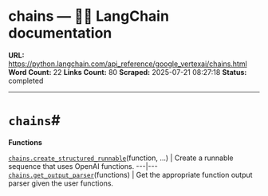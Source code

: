 # chains — 🦜🔗 LangChain  documentation

**URL:** https://python.langchain.com/api_reference/google_vertexai/chains.html
**Word Count:** 22
**Links Count:** 80
**Scraped:** 2025-07-21 08:27:18
**Status:** completed

---

# `chains`\#

**Functions**

[`chains.create_structured_runnable`](https://python.langchain.com/api_reference/google_vertexai/chains/langchain_google_vertexai.chains.create_structured_runnable.html#langchain_google_vertexai.chains.create_structured_runnable "langchain_google_vertexai.chains.create_structured_runnable")\(function, ...\) | Create a runnable sequence that uses OpenAI functions.   ---|---   [`chains.get_output_parser`](https://python.langchain.com/api_reference/google_vertexai/chains/langchain_google_vertexai.chains.get_output_parser.html#langchain_google_vertexai.chains.get_output_parser "langchain_google_vertexai.chains.get_output_parser")\(functions\) | Get the appropriate function output parser given the user functions.
